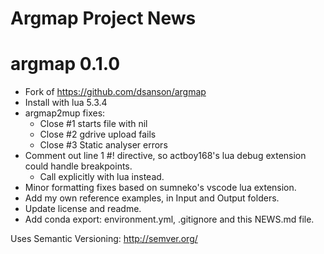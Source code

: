 Argmap Project News
===================

# argmap 0.1.0
- Fork of https://github.com/dsanson/argmap
- Install with lua 5.3.4
- argmap2mup fixes:
    - Close #1 starts file with nil
    - Close #2 gdrive upload fails
    - Close #3 Static analyser errors
- Comment out line 1 #! directive, so actboy168's lua debug extension could handle breakpoints.
    - Call explicitly with lua instead.
- Minor formatting fixes based on sumneko's vscode lua extension.
- Add my own reference examples, in Input and Output folders.
- Update license and readme.
- Add conda export: environment.yml, .gitignore and this NEWS.md file.

Uses Semantic Versioning: http://semver.org/